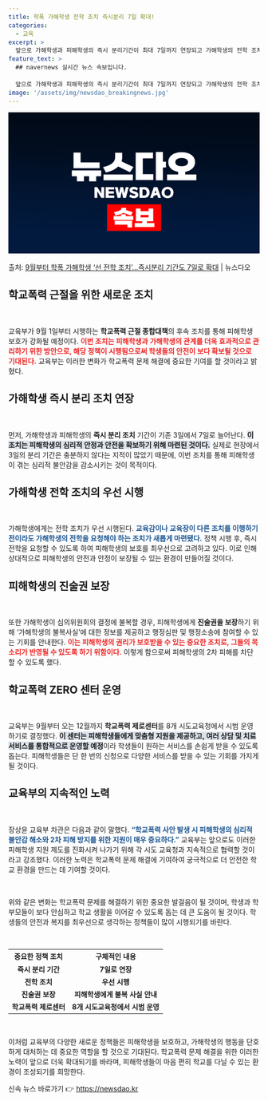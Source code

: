 ```yaml
---
title: 학폭 가해학생 전학 조치 즉시분리 7일 확대!
categories:
  - 교육
excerpt: >
  앞으로 가해학생과 피해학생의 즉시 분리기간이 최대 7일까지 연장되고 가해학생의 전학 조치가 우선 시행돼 피해…
feature_text: >
  ## navernews 실시간 뉴스 속보입니다.

  앞으로 가해학생과 피해학생의 즉시 분리기간이 최대 7일까지 연장되고 가해학생의 전학 조치가 우선 시행돼 피해…
image: '/assets/img/newsdao_breakingnews.jpg'
---
```


![뉴스다오 속보](/assets/img/newsdao_breakingnews.jpg)

<p>출처: <a href="https://newsdao.kr/1708" rel="dofollow">9월부터 학폭 가해학생 ‘선 전학 조치’…즉시분리 기간도 7일로 확대</a> | 뉴스다오</p>

<h2 data-ke-size="size26">학교폭력 근절을 위한 새로운 조치</h2>

<p data-ke-size="size16">&nbsp;</p>

교육부가 9월 1일부터 시행하는 <b>학교폭력 근절 종합대책</b>의 후속 조치를 통해 피해학생 보호가 강화될 예정이다. <b><span style="color: #ee2323;">이번 조치는 피해학생과 가해학생의 관계를 더욱 효과적으로 관리하기 위한 방안으로, 해당 정책이 시행됨으로써 학생들의 안전이 보다 확보될 것으로 기대된다.</span></b> 교육부는 이러한 변화가 학교폭력 문제 해결에 중요한 기여를 할 것이라고 밝혔다.

<h2 data-ke-size="size26">가해학생 즉시 분리 조치 연장</h2>

<p data-ke-size="size16">&nbsp;</p>

먼저, 가해학생과 피해학생의 <b>즉시 분리 조치</b> 기간이 기존 3일에서 7일로 늘어난다. <b><span style="background-color: #21538527;">이 조치는 피해학생의 심리적 안정과 안전을 확보하기 위해 마련된 것이다.</span></b> 실제로 현장에서 3일의 분리 기간은 충분하지 않다는 지적이 많았기 때문에, 이번 조치를 통해 피해학생이 겪는 심리적 불안감을 감소시키는 것이 목적이다. 

<h2 data-ke-size="size26">가해학생 전학 조치의 우선 시행</h2>

<p data-ke-size="size16">&nbsp;</p>

가해학생에게는 전학 조치가 우선 시행된다. <b><span style="color: #1a5490;">교육감이나 교육장이 다른 조치를 이행하기 전이라도 가해학생의 전학을 요청해야 하는 조치가 새롭게 마련됐다.</span></b> 정책 시행 후, 즉시 전학을 요청할 수 있도록 하여 피해학생의 보호를 최우선으로 고려하고 있다. 이로 인해 상대적으로 피해학생의 안전과 안정이 보장될 수 있는 환경이 만들어질 것이다.

<h2 data-ke-size="size26">피해학생의 진술권 보장</h2>

<p data-ke-size="size16">&nbsp;</p>

또한 가해학생이 심의위원회의 결정에 불복할 경우, 피해학생에게 <b>진술권을 보장</b>하기 위해 ‘가해학생의 불복사실’에 대한 정보를 제공하고 행정심판 및 행정소송에 참여할 수 있는 기회를 안내한다. <b><span style="color: #ee2323;">이는 피해학생의 권리가 보호받을 수 있는 중요한 조치로, 그들의 목소리가 반영될 수 있도록 하기 위함이다.</span></b> 이렇게 함으로써 피해학생의 2차 피해를 차단할 수 있도록 했다.

<h2 data-ke-size="size26">학교폭력 ZERO 센터 운영</h2>

<p data-ke-size="size16">&nbsp;</p>

교육부는 9월부터 오는 12월까지 <b>학교폭력 제로센터</b>를 8개 시도교육청에서 시범 운영하기로 결정했다. <b><span style="background-color: #21538527;">이 센터는 피해학생들에게 맞춤형 지원을 제공하고, 여러 상담 및 치료 서비스를 통합적으로 운영할 예정</span></b>이라 학생들이 원하는 서비스를 손쉽게 받을 수 있도록 돕는다. 피해학생들은 단 한 번의 신청으로 다양한 서비스를 받을 수 있는 기회를 가지게 될 것이다.

<h2 data-ke-size="size26">교육부의 지속적인 노력</h2>

<p data-ke-size="size16">&nbsp;</p>

장상윤 교육부 차관은 다음과 같이 말했다. <b><span style="color: #1a5490;">“학교폭력 사안 발생 시 피해학생의 심리적 불안감 해소와 2차 피해 방지를 위한 지원이 매우 중요하다.”</span></b> 교육부는 앞으로도 이러한 피해학생 지원 제도를 진화시켜 나가기 위해 각 시도 교육청과 지속적으로 협력할 것이라고 강조했다. 이러한 노력은 학교폭력 문제 해결에 기여하여 궁극적으로 더 안전한 학교 환경을 만드는 데 기여할 것이다.

<p data-ke-size="size16">&nbsp;</p>

위와 같은 변화는 학교폭력 문제를 해결하기 위한 중요한 발걸음이 될 것이며, 학생과 학부모들이 보다 안심하고 학교 생활을 이어갈 수 있도록 돕는 데 큰 도움이 될 것이다. 학생들의 안전과 복지를 최우선으로 생각하는 정책들이 많이 시행되기를 바란다.

<p data-ke-size="size16">&nbsp;</p>

<table style="width: 100%;">
    <tr>
        <th style="text-align: center;"><b>중요한 정책 조치</b></th>
        <th style="text-align: center;"><b>구체적인 내용</b></th>
    </tr>
    <tr>
        <td style="text-align: center; height: 17px;"><b>즉시 분리 기간</b></td>
        <td style="text-align: center; height: 17px;"><b>7일로 연장</b></td>
    </tr>
    <tr>
        <td style="text-align: center; height: 17px;"><b>전학 조치</b></td>
        <td style="text-align: center; height: 17px;"><b>우선 시행</b></td>
    </tr>
    <tr>
        <td style="text-align: center; height: 17px;"><b>진술권 보장</b></td>
        <td style="text-align: center; height: 17px;"><b>피해학생에게 불복 사실 안내</b></td>
    </tr>
    <tr>
        <td style="text-align: center; height: 17px;"><b>학교폭력 제로센터</b></td>
        <td style="text-align: center; height: 17px;"><b>8개 시도교육청에서 시범 운영</b></td>
    </tr>
</table>

<p data-ke-size="size16">&nbsp;</p>

이처럼 교육부의 다양한 새로운 정책들은 피해학생을 보호하고, 가해학생의 행동을 단호하게 대처하는 데 중요한 역할을 할 것으로 기대된다. 학교폭력 문제 해결을 위한 이러한 노력이 앞으로 더욱 확대되기를 바라며, 피해학생들이 마음 편히 학교를 다닐 수 있는 환경이 조성되기를 희망한다. 

신속 뉴스 바로가기 👉 <a href="https://newsdao.kr" rel="dofollow">https://newsdao.kr</a>


